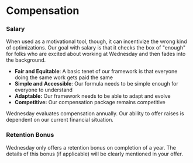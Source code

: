 # Compensation

### Salary

When used as a motivational tool, though, it can incentivize the wrong kind of optimizations. Our goal with salary is that it checks the box of "enough" for folks who are excited about working at Wednesday and then fades into the background.

* **Fair and Equitable**: A basic tenet of our framework is that everyone doing the same work gets paid the same
* **Simple and** **Accessible**: Our formula needs to be simple enough for everyone to understand
* **Adaptable:** Our framework needs to be able to adapt and evolve
* **Competitive:** Our compensation package remains competitive

Wednesday evaluates compensation annually. Our ability to offer raises is dependent on our current financial situation.

### Retention Bonus

Wednesday only offers a retention bonus on completion of a year. The details of this bonus \(if applicable\) will be clearly mentioned in your offer.

